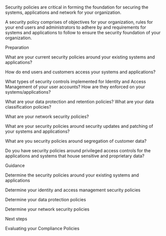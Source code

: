 
Security policies are critical in forming the foundation for securing the systems, applications and network for your organization. 


 


A security policy comprises of objectives for your organization, rules for your end users and administrators to adhere by and requirements for systems and applications to follow to ensure the security foundation of your organization. 


 


 


Preparation 


 

What are your current security policies around your existing systems and applications? 


How do end users and customers access your systems and applications? 


What types of security controls implemented for Identity and Access Management of your user accounts? How are they enforced on your systems/applications? 


What are your data protection and retention policies? What are your data classification policies? 


What are your network security policies? 


What are your security policies around security updates and patching of your systems and applications? 


What are you security policies around segregation of customer data? 


Do you have security policies around privileged access controls for the applications and systems that house sensitive and proprietary data? 



 


 


Guidance 


 

Determine the security policies around your existing systems and applications 


Determine your identity and access management security policies 


Determine your data protection policies 


Determine your network security policies 



 


 


Next steps 


Evaluating your Compliance Policies 
